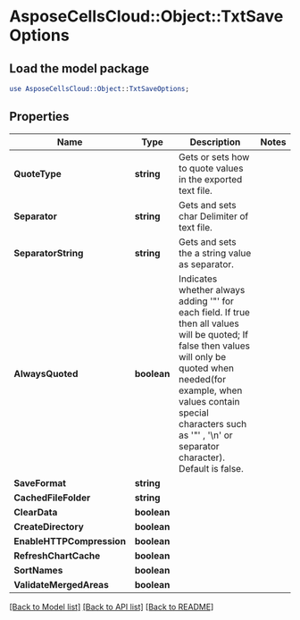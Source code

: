 # AsposeCellsCloud::Object::TxtSaveOptions 

## Load the model package
```perl
use AsposeCellsCloud::Object::TxtSaveOptions;
```

## Properties
Name | Type | Description | Notes
------------ | ------------- | ------------- | -------------
**QuoteType** | **string** | Gets or sets how to quote values in the exported text file. |
**Separator** | **string** | Gets and sets char Delimiter of text file. |
**SeparatorString** | **string** | Gets and sets the a string value as separator. |
**AlwaysQuoted** | **boolean** | Indicates whether always adding '"' for each field. If true then all values will be quoted; If false then values will only be quoted when needed(for example, when values contain special characters such as '"' , '\n' or separator character). Default is false. |
**SaveFormat** | **string** |  |
**CachedFileFolder** | **string** |  |
**ClearData** | **boolean** |  |
**CreateDirectory** | **boolean** |  |
**EnableHTTPCompression** | **boolean** |  |
**RefreshChartCache** | **boolean** |  |
**SortNames** | **boolean** |  |
**ValidateMergedAreas** | **boolean** |  |  

[[Back to Model list]](../README.md#documentation-for-models) [[Back to API list]](../README.md#documentation-for-api-endpoints) [[Back to README]](../README.md)


